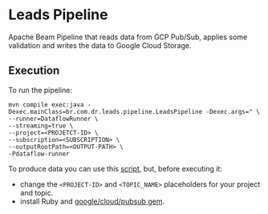 # Leads Pipeline

Apache Beam Pipeline that reads data from GCP Pub/Sub, applies some validation and writes the data to Google Cloud Storage.

## Execution

To run the pipeline:

```shell script
mvn compile exec:java -Dexec.mainClass=br.com.dr.leads.pipeline.LeadsPipeline -Dexec.args=" \
--runner=DataflowRunner \
--streaming=true \
--project=<PROJETCT-ID> \
--subscription=<SUBSCRIPTION> \
--outputRootPath=<OUTPUT-PATH> \
-Pdataflow-runner
```

To produce data you can use this [script](./scripts/publisher.rb), but, before executing it:
- change the `<PROJECT-ID>` and `<TOPIC_NAME>` placeholders for your project and topic.
- install Ruby and [google/cloud/pubsub gem](https://github.com/googleapis/google-cloud-ruby/tree/master/google-cloud-pubsub).  